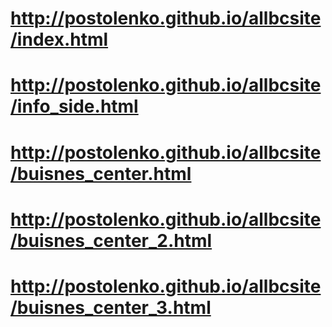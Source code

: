 # http://postolenko.github.io/allbcsite/index.html
# http://postolenko.github.io/allbcsite/info_side.html
# http://postolenko.github.io/allbcsite/buisnes_center.html
# http://postolenko.github.io/allbcsite/buisnes_center_2.html
# http://postolenko.github.io/allbcsite/buisnes_center_3.html